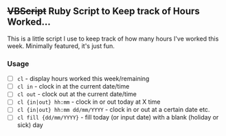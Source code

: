 ## ~~VBScript~~ Ruby Script to Keep track of Hours Worked...

This is a little script I use to keep track of how
many hours I've worked this week. Minimally
featured, it's just fun.

### Usage

- [ ] `cl` - display hours worked this week/remaining
- [ ] `cl in` - clock in at the current date/time
- [ ] `cl out` - clock out at the current date/time
- [ ] `cl {in|out} hh:mm` - clock in or out today at X time
- [ ] `cl {in|out} hh:mm dd/mm/YYYY` - clock in or out
at a certain date etc.
- [ ] `cl fill {dd/mm/YYYY}` - fill today (or input
date) with a blank (holiday or sick) day
